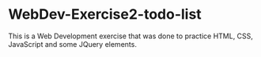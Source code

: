 # WebDev-Exercise2-todo-list

This is a Web Development exercise that was done to practice HTML, CSS, JavaScript and some JQuery elements.
